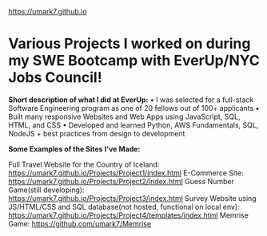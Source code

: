 https://umark7.github.io
# Various Projects I worked on during my SWE Bootcamp with EverUp/NYC Jobs Council!

**Short description of what I did at EverUp:**
• I was selected for a full-stack Software Engineering program as one of 20 fellows out of 100+ applicants
• Built many responsive Websites and Web Apps using JavaScript, SQL, HTML, and CSS
• Developed and learned Python, AWS Fundamentals, SQL, NodeJS + best practices from design to development

**Some Examples of the Sites I've Made:**

Full Travel Website for the Country of Iceland: https://umark7.github.io/Projects/Project1/index.html
E-Commerce Site: https://umark7.github.io/Projects/Project2/index.html
Guess Number Game(still developing): https://umark7.github.io/Projects/Project3/index.html
Survey Website using JS/HTML/CSS and SQL database(not hosted, functional on local env): https://umark7.github.io/Projects/Project4/templates/index.html
Memrise Game: https://github.com/umark7/Memrise

